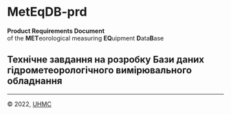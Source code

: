 # MetEqDB-prd
**Product Requirements Document**  
of the **MET**eorological measuring **EQ**uipment **D**ata**B**ase

## Технічне завдання на розробку Бази даних гідрометеорологічного вимірювального обладнання


---
&copy; 2022, [UHMC](https://meteo.gov.ua/)
